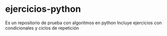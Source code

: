 # ejercicios-python
Es un repositorio de prueba con algoritmos en python
Incluye ejercicios con condicionales y ciclos de repetición
